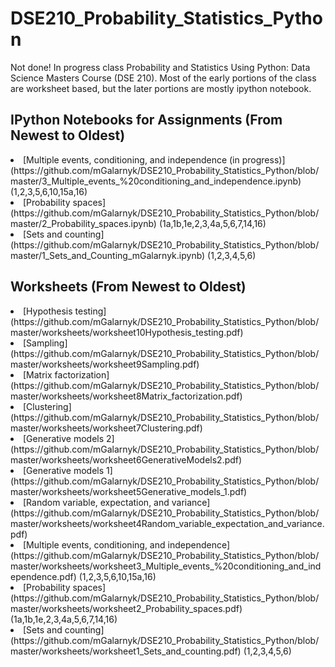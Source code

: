 # DSE210_Probability_Statistics_Python
Not done! In progress class
Probability and Statistics Using Python: Data Science Masters Course (DSE 210).
Most of the early portions of the class are worksheet based, but the later portions are mostly ipython notebook.

## IPython Notebooks for Assignments (From Newest to Oldest) 
  <li>[Multiple events, conditioning, and independence (in progress)](https://github.com/mGalarnyk/DSE210_Probability_Statistics_Python/blob/master/3_Multiple_events_%20conditioning_and_independence.ipynb) (1,2,3,5,6,10,15a,16)</li>
  <li>[Probability spaces](https://github.com/mGalarnyk/DSE210_Probability_Statistics_Python/blob/master/2_Probability_spaces.ipynb) (1a,1b,1e,2,3,4a,5,6,7,14,16)</li>
  <li>[Sets and counting](https://github.com/mGalarnyk/DSE210_Probability_Statistics_Python/blob/master/1_Sets_and_Counting_mGalarnyk.ipynb) (1,2,3,4,5,6)</li>

## Worksheets (From Newest to Oldest) 

  <li>[Hypothesis testing](https://github.com/mGalarnyk/DSE210_Probability_Statistics_Python/blob/master/worksheets/worksheet10Hypothesis_testing.pdf)</li>
  <li>[Sampling](https://github.com/mGalarnyk/DSE210_Probability_Statistics_Python/blob/master/worksheets/worksheet9Sampling.pdf)</li>
  <li>[Matrix factorization](https://github.com/mGalarnyk/DSE210_Probability_Statistics_Python/blob/master/worksheets/worksheet8Matrix_factorization.pdf)</li>
  <li>[Clustering](https://github.com/mGalarnyk/DSE210_Probability_Statistics_Python/blob/master/worksheets/worksheet7Clustering.pdf)</li>
  <li>[Generative models 2](https://github.com/mGalarnyk/DSE210_Probability_Statistics_Python/blob/master/worksheets/worksheet6GenerativeModels2.pdf)</li>
  <li>[Generative models 1](https://github.com/mGalarnyk/DSE210_Probability_Statistics_Python/blob/master/worksheets/worksheet5Generative_models_1.pdf)</li>
  <li>[Random variable, expectation, and variance](https://github.com/mGalarnyk/DSE210_Probability_Statistics_Python/blob/master/worksheets/worksheet4Random_variable_expectation_and_variance.pdf)</li>
  <li>[Multiple events, conditioning, and independence](https://github.com/mGalarnyk/DSE210_Probability_Statistics_Python/blob/master/worksheets/worksheet3_Multiple_events_%20conditioning_and_independence.pdf) (1,2,3,5,6,10,15a,16)</li>
  <li>[Probability spaces](https://github.com/mGalarnyk/DSE210_Probability_Statistics_Python/blob/master/worksheets/worksheet2_Probability_spaces.pdf) (1a,1b,1e,2,3,4a,5,6,7,14,16)</li>
  <li>[Sets and counting](https://github.com/mGalarnyk/DSE210_Probability_Statistics_Python/blob/master/worksheets/worksheet1_Sets_and_counting.pdf) (1,2,3,4,5,6)</li>
